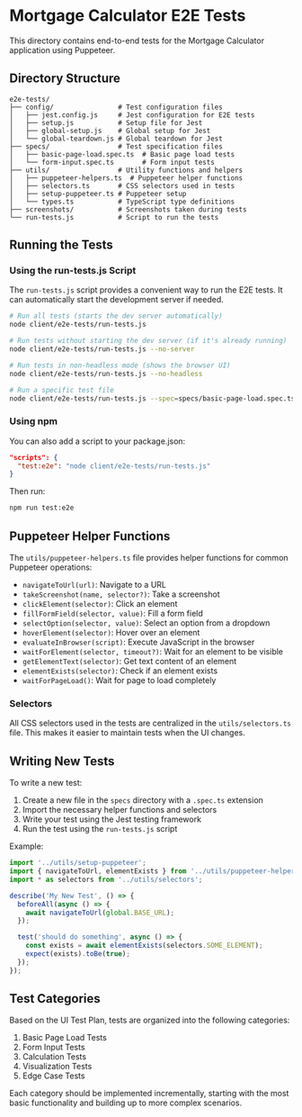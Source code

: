 # Mortgage Calculator E2E Tests

This directory contains end-to-end tests for the Mortgage Calculator application using Puppeteer.

## Directory Structure

```
e2e-tests/
├── config/                # Test configuration files
│   ├── jest.config.js     # Jest configuration for E2E tests
│   ├── setup.js           # Setup file for Jest
│   ├── global-setup.js    # Global setup for Jest
│   └── global-teardown.js # Global teardown for Jest
├── specs/                 # Test specification files
│   ├── basic-page-load.spec.ts  # Basic page load tests
│   └── form-input.spec.ts       # Form input tests
├── utils/                 # Utility functions and helpers
│   ├── puppeteer-helpers.ts  # Puppeteer helper functions
│   ├── selectors.ts       # CSS selectors used in tests
│   ├── setup-puppeteer.ts # Puppeteer setup
│   └── types.ts           # TypeScript type definitions
├── screenshots/           # Screenshots taken during tests
└── run-tests.js           # Script to run the tests
```

## Running the Tests

### Using the run-tests.js Script

The `run-tests.js` script provides a convenient way to run the E2E tests. It can automatically start the development server if needed.

```bash
# Run all tests (starts the dev server automatically)
node client/e2e-tests/run-tests.js

# Run tests without starting the dev server (if it's already running)
node client/e2e-tests/run-tests.js --no-server

# Run tests in non-headless mode (shows the browser UI)
node client/e2e-tests/run-tests.js --no-headless

# Run a specific test file
node client/e2e-tests/run-tests.js --spec=specs/basic-page-load.spec.ts
```

### Using npm

You can also add a script to your package.json:

```json
"scripts": {
  "test:e2e": "node client/e2e-tests/run-tests.js"
}
```

Then run:

```bash
npm run test:e2e
```

## Puppeteer Helper Functions

The `utils/puppeteer-helpers.ts` file provides helper functions for common Puppeteer operations:

- `navigateToUrl(url)`: Navigate to a URL
- `takeScreenshot(name, selector?)`: Take a screenshot
- `clickElement(selector)`: Click an element
- `fillFormField(selector, value)`: Fill a form field
- `selectOption(selector, value)`: Select an option from a dropdown
- `hoverElement(selector)`: Hover over an element
- `evaluateInBrowser(script)`: Execute JavaScript in the browser
- `waitForElement(selector, timeout?)`: Wait for an element to be visible
- `getElementText(selector)`: Get text content of an element
- `elementExists(selector)`: Check if an element exists
- `waitForPageLoad()`: Wait for page to load completely

### Selectors

All CSS selectors used in the tests are centralized in the `utils/selectors.ts` file. This makes it easier to maintain tests when the UI changes.

## Writing New Tests

To write a new test:

1. Create a new file in the `specs` directory with a `.spec.ts` extension
2. Import the necessary helper functions and selectors
3. Write your test using the Jest testing framework
4. Run the test using the `run-tests.js` script

Example:

```typescript
import '../utils/setup-puppeteer';
import { navigateToUrl, elementExists } from '../utils/puppeteer-helpers';
import * as selectors from '../utils/selectors';

describe('My New Test', () => {
  beforeAll(async () => {
    await navigateToUrl(global.BASE_URL);
  });

  test('should do something', async () => {
    const exists = await elementExists(selectors.SOME_ELEMENT);
    expect(exists).toBe(true);
  });
});
```

## Test Categories

Based on the UI Test Plan, tests are organized into the following categories:

1. Basic Page Load Tests
2. Form Input Tests
3. Calculation Tests
4. Visualization Tests
5. Edge Case Tests

Each category should be implemented incrementally, starting with the most basic functionality and building up to more complex scenarios.
